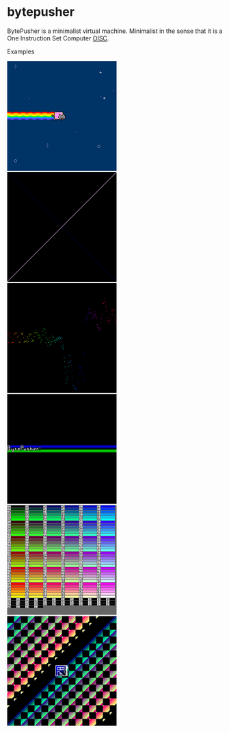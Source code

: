 # bytepusher

BytePusher is a minimalist virtual machine. Minimalist in the sense that it is a One Instruction Set Computer [OISC](https://en.wikipedia.org/wiki/One-instruction_set_computer).

Examples  

![Nyan](./assets/cat.gif)  
![MunchingSquare](./assets/MunchingSquare.gif)  
![AudioWave](./assets/Audio.gif)  
![Scrolling](./assets/scrolling.gif)  
![Palette](./assets/Palette.gif)  
![Sprites](./assets/Sprites.gif)  
